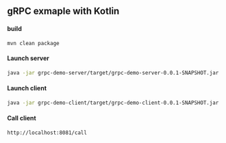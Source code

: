 
## gRPC exmaple with Kotlin

#### build
```
mvn clean package
```

#### Launch server
```bash
java -jar grpc-demo-server/target/grpc-demo-server-0.0.1-SNAPSHOT.jar
```

#### Launch client
```bash
java -jar grpc-demo-client/target/grpc-demo-client-0.0.1-SNAPSHOT.jar
```

#### Call client
```
http://localhost:8081/call
```
